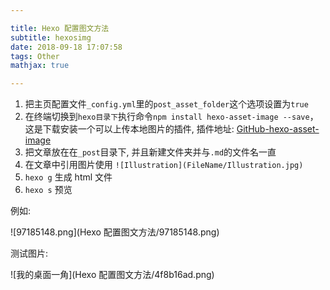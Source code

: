 ```yaml
---

title: Hexo 配置图文方法
subtitle: hexosimg
date: 2018-09-18 17:07:58
tags: Other
mathjax: true

---
```


<!--# Hexo 配置图文方法-->

1. 把主页配置文件`_config.yml`里的`post_asset_folder`这个选项设置为`true`
2. 在终端切换到`hexo目录下`执行命令`npm install hexo-asset-image --save`，这是下载安装一个可以上传本地图片的插件, 插件地址: [GitHub-hexo-asset-image](https://github.com/CodeFalling/hexo-asset-image)
3. 把文章放在在`_post`目录下, 并且新建文件夹并与`.md`的文件名一直
4. 在文章中引用图片使用 `![Illustration](FileName/Illustration.jpg)`
5. `hexo g` 生成 html 文件
6. `hexo s` 预览

例如:

![97185148.png](Hexo 配置图文方法/97185148.png)

测试图片:


![我的桌面一角](Hexo 配置图文方法/4f8b16ad.png)
